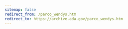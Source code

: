 ```yaml
---
sitemap: false 
redirect_from: /parco_wendys.htm 
redirect_to: https://archive.ada.gov/parco_wendys.htm 
---
```

